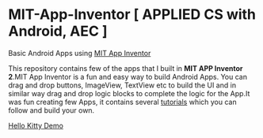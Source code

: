 # MIT-App-Inventor [ APPLIED CS with Android, AEC ]
Basic Android Apps using [MIT App Inventor](http://ai2.appinventor.mit.edu) 

This repository contains few of the apps that I built in <b>MIT APP Inventor 2</b>.MIT App Inventor is a fun and easy way to build Android Apps. You can drag and drop buttons, ImageView, TextView etc to build the UI and in similar way drag and drop logic blocks to complete the logic for the App.It was fun creating few Apps, it contains several [tutorials](http://appinventor.mit.edu/explore/ai2/tutorials) which you can follow and build your own. 

[Hello Kitty Demo](https://youtu.be/RV9cvNFkv_8)

